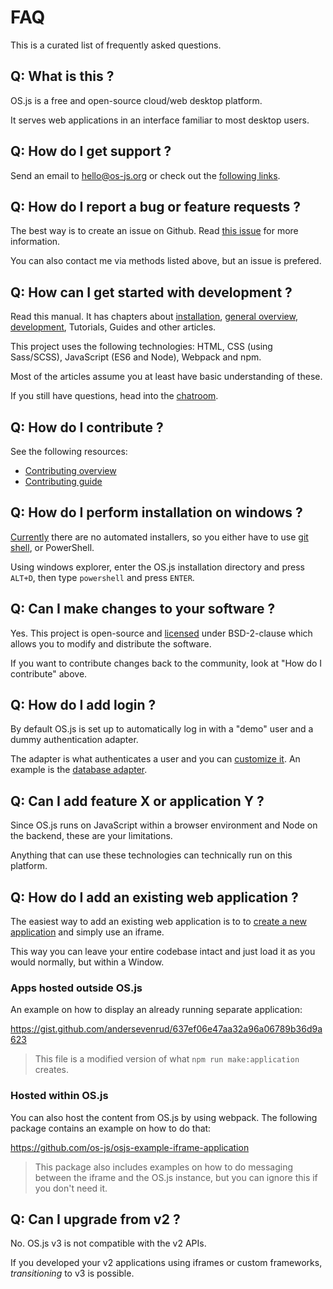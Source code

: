 # FAQ

This is a curated list of frequently asked questions.

## Q: What is this ?

OS.js is a free and open-source cloud/web desktop platform.

It serves web applications in an interface familiar to most desktop users.

## Q: How do I get support ?

Send an email to hello@os-js.org or check out the [following links](https://github.com/os-js/OS.js#links).

## Q: How do I report a bug or feature requests ?

The best way is to create an issue on Github. Read [this issue](https://github.com/os-js/OS.js/issues/705) for more information.

You can also contact me via methods listed above, but an issue is prefered.

## Q: How can I get started with development ?

Read this manual. It has chapters about [installation](install/README.md), [general overview](resource/overview/README.md), [development](development/README.md), Tutorials, Guides and other articles.

This project uses the following technologies: HTML, CSS (using Sass/SCSS), JavaScript (ES6 and Node), Webpack and npm.

Most of the articles assume you at least have basic understanding of these.

If you still have questions, head into the [chatroom](https://gitter.im/os-js/OS.js).

## Q: How do I contribute ?

See the following resources:

* [Contributing overview](https://gitter.im/os-js/OS.js)
* [Contributing guide](development/README.md#contributing)

## Q: How do I perform installation on windows ?

[Currently](https://github.com/os-js/OS.js/issues/710) there are no automated installers, so you either have to use [git shell](https://git-scm.com/), or PowerShell.

Using windows explorer, enter the OS.js installation directory and press `ALT+D`, then type `powershell` and press `ENTER`.

## Q: Can I make changes to your software ?

Yes. This project is open-source and [licensed](https://github.com/os-js/OS.js/blob/v3/LICENSE) under BSD-2-clause which allows you to modify and distribute the software.

If you want to contribute changes back to the community, look at "How do I contribute" above.

## Q: How do I add login ?

By default OS.js is set up to automatically log in with a "demo" user and a dummy authentication adapter.

The adapter is what authenticates a user and you can [customize it](guide/auth/README.md). An example is the [database adapter](https://github.com/os-js/osjs-database-auth).

## Q: Can I add feature X or application Y ?

Since OS.js runs on JavaScript within a browser environment and Node on the backend, these are your limitations.

Anything that can use these technologies can technically run on this platform.

## Q: How do I add an existing web application ?

The easiest way to add an existing web application is to to [create a new application](tutorial/application/README.md#creation) and simply use an iframe.

This way you can leave your entire codebase intact and just load it as you would normally, but within a Window.

### Apps hosted outside OS.js

An example on how to display an already running separate application:

https://gist.github.com/andersevenrud/637ef06e47aa32a96a06789b36d9a623

> This file is a modified version of what `npm run make:application` creates.

### Hosted within OS.js

You can also host the content from OS.js by using webpack. The following package contains an example on how to do that:

https://github.com/os-js/osjs-example-iframe-application

> This package also includes examples on how to do messaging between the iframe and the OS.js instance, but you can ignore this if you don't need it.

## Q: Can I upgrade from v2 ?

No. OS.js v3 is not compatible with the v2 APIs.

If you developed your v2 applications using iframes or custom frameworks, *transitioning* to v3 is possible.
